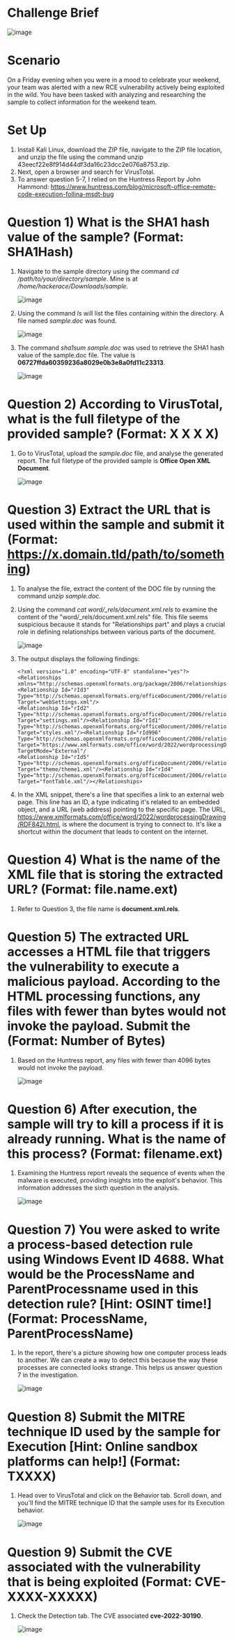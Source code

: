 # Challenge Brief

![image](https://github.com/ZuanAce/blueteamlabs/assets/147037911/40f4fc89-5640-4b0b-8ec8-a18c55ac208a)

# Scenario
On a Friday evening when you were in a mood to celebrate your weekend, your team was alerted with a new RCE vulnerability actively being exploited in the wild. You have been tasked with analyzing and researching the sample to collect information for the weekend team.

# Set Up
1. Install Kali Linux, download the ZIP file, navigate to the ZIP file location, and unzip the file using the command unzip 43eecf22e8f914d44df3da16c23dcc2e076a8753.zip.
2. Next, open a browser and search for VirusTotal.
3. To answer question 5-7, I relied on the Huntress Report by John Hammond: https://www.huntress.com/blog/microsoft-office-remote-code-execution-follina-msdt-bug
   
# Question 1) What is the SHA1 hash value of the sample? (Format: SHA1Hash)
1. Navigate to the sample directory using the command *cd /path/to/your/directory/sample*. Mine is at */home/hackerace/Downloads/sample*.
    
   ![image](https://github.com/ZuanAce/blueteamlabs/assets/147037911/03de342b-fb67-49aa-83f4-d580dd2eac6c)

2. Using the command *ls* will list the files containing within the directory. A file named *sample.doc* was found.

   ![image](https://github.com/ZuanAce/blueteamlabs/assets/147037911/38007064-ddf5-4bb5-8706-5ac81891b5cb)

3. The command *sha1sum sample.doc* was used to retrieve the SHA1 hash value of the sample.doc file. The value is **06727ffda60359236a8029e0b3e8a0fd11c23313**.

   ![image](https://github.com/ZuanAce/blueteamlabs/assets/147037911/d53fd326-1c81-4c36-aba6-5f6eb0879186)

# Question 2) According to VirusTotal, what is the full filetype of the provided sample? (Format: X X X X) 
1. Go to VirusTotal, upload the *sample.doc* file, and analyse the generated report. The full filetype of the provided sample is **Office Open XML Document**.

   ![image](https://github.com/ZuanAce/blueteamlabs/assets/147037911/b5de49bd-76f4-4f26-ae2e-1a835822a223)

# Question 3) Extract the URL that is used within the sample and submit it (Format: https://x.domain.tld/path/to/something)
1. To analyse the file, extract the content of the DOC file by running the command *unzip sample.doc*.
2. Using the command *cat word/_rels/document.xml.rels* to examine the content of the "word/_rels/document.xml.rels" file. This file seems suspicious because it stands for "Relationships part" and plays a crucial role in defining relationships between various parts of the document.
   
   ![image](https://github.com/ZuanAce/blueteamlabs/assets/147037911/f230bbd4-f560-4397-9915-5ea993883bed)
   
3. The output displays the following findings:
   ```
   <?xml version="1.0" encoding="UTF-8" standalone="yes"?>
   <Relationships xmlns="http://schemas.openxmlformats.org/package/2006/relationships">
   <Relationship Id="rId3" Type="http://schemas.openxmlformats.org/officeDocument/2006/relationships/webSettings" Target="webSettings.xml"/>
   <Relationship Id="rId2" Type="http://schemas.openxmlformats.org/officeDocument/2006/relationships/settings" Target="settings.xml"/><Relationship Id="rId1"
   Type="http://schemas.openxmlformats.org/officeDocument/2006/relationships/styles" Target="styles.xml"/><Relationship Id="rId996"
   Type="http://schemas.openxmlformats.org/officeDocument/2006/relationships/oleObject" Target="https://www.xmlformats.com/office/word/2022/wordprocessingDrawing/RDF842l.html!" TargetMode="External"/
   <Relationship Id="rId5" Type="http://schemas.openxmlformats.org/officeDocument/2006/relationships/theme" Target="theme/theme1.xml"/><Relationship Id="rId4"
   Type="http://schemas.openxmlformats.org/officeDocument/2006/relationships/fontTable" Target="fontTable.xml"/></Relationships>  
   ```
4. In the XML snippet, there's a line that specifies a link to an external web page. This line has an ID, a type indicating it's related to an embedded object, and a URL (web address) pointing to the specific page. The URL, https://www.xmlformats.com/office/word/2022/wordprocessingDrawing/RDF842l.html, is where the document is trying to connect to. It's like a shortcut within the document that leads to content on the internet.


# Question 4) What is the name of the XML file that is storing the extracted URL? (Format: file.name.ext)
1. Refer to Question 3, the file name is **document.xml.rels**.

# Question 5) The extracted URL accesses a HTML file that triggers the vulnerability to execute a malicious payload. According to the HTML processing functions, any files with fewer than <Number> bytes would not invoke the payload. Submit the <Number> (Format: Number of Bytes) 
1. Based on the Huntress report, any files with fewer than 4096 bytes would not invoke the payload.
   
   ![image](https://github.com/ZuanAce/blueteamlabs/assets/147037911/bff4caad-e572-4932-8474-eafc90759c5e)

# Question 6) After execution, the sample will try to kill a process if it is already running. What is the name of this process? (Format: filename.ext) 
1. Examining the Huntress report reveals the sequence of events when the malware is executed, providing insights into the exploit's behavior. This information addresses the sixth question in the analysis.
   
   ![image](https://github.com/ZuanAce/blueteamlabs/assets/147037911/03a6cb19-2930-407d-833d-29d0eefa0578)

# Question 7) You were asked to write a process-based detection rule using Windows Event ID 4688. What would be the ProcessName and ParentProcessname used in this detection rule? [Hint: OSINT time!] (Format: ProcessName, ParentProcessName)
1. In the report, there's a picture showing how one computer process leads to another. We can create a way to detect this because the way these processes are connected looks strange. This helps us answer question 7 in the investigation.
   
   ![image](https://github.com/ZuanAce/blueteamlabs/assets/147037911/2be1d883-2244-4d36-88fd-f70901cfc5f1)

# Question 8) Submit the MITRE technique ID used by the sample for Execution [Hint: Online sandbox platforms can help!] (Format: TXXXX) 
1. Head over to VirusTotal and click on the Behavior tab. Scroll down, and you'll find the MITRE technique ID that the sample uses for its Execution behavior.
   
   ![image](https://github.com/ZuanAce/blueteamlabs/assets/147037911/526293a7-268b-48a5-b52d-bff24e8cb43b)

# Question 9) Submit the CVE associated with the vulnerability that is being exploited (Format: CVE-XXXX-XXXXX)
1. Check the Detection tab. The CVE associated **cve-2022-30190**.
   
   ![image](https://github.com/ZuanAce/blueteamlabs/assets/147037911/286cfe58-1288-4fa8-8cc0-303f7bb7b108)
